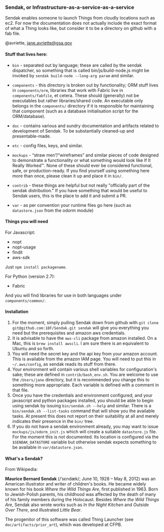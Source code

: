 ### Sendak, or Infrastructure-as-a-service-as-a-service

Sendak enables someone to launch Things from cloudly locations such as ec2. For now the
documentation does not actually include the exact format of what a Thing looks like, but
consider it to be a directory on github with a fab file.

@avriette, jane.avriette@gsa.gov

#### Stuff that lives here:

* `bin` - separated out by language; these are called by the sendak dispatcher, so something that is called bin/js/build-node.js might be invoked by `sendak build-node --long-arg param` and similar.

* `components` - this directory is broken out by functionality; ORM stuff lives in `components/orm`, libraries that work with Fabric live in `components/fabfile`, et
 cetera. These should (generally) not be executables but rather libraries/shared code. An executable only belongs in the `components/` directory if it is responsible for maintaining that component (such as a database initialisation script for the ORM/database).

* `doc` - contains various and sundry documentation and artifacts related to development of Sendak. To be substantially cleaned-up and presentable-made.

* `etc` - config files, keys, and similar.

* `mockups` - “straw men”/“wireframes” and similar pieces of code designed to demonstrate a functionality or what something would look like If It Really Worked™. None of these should ever be considered functional, safe, or production-ready. If you find yourself using something here more than once, please clean it up and place it in `bin/`.

* `contrib` - these things are helpful but not really "officially part of the sendak distribution." If you have something that would be useful to Sendak users, this is the place to add it and submit a PR.

* `var` - as per convention your runtime files go here (such as `datastore.json` from the odorm module)

#### Things you will need

For Javascript:

* nopt
* nopt-usage
* findit
* aws-sdk

Just `npm install packagename`.

For Python (version 2.7):

* Fabric

And you will find libraries for use in both languages under `components/common/`.

#### Installation

1. For the moment, simply pulling Sendak down from github with `git clone git@github.com:18F/Sendak.git sendak` will give you everything you need but the prerequisites and amazon aws credentials.
2. It is advisable to have the `aws-cli` package from amazon installed. On a Mac, this is `brew install awscli`. I am sure there is an equivalent to Ubuntu and so forth.
3. You will need the secret key and the api key from your amazon account. This is available from the amazon IAM page. You will need to put this in `~/.aws/config`, as sendak reads its stuff from there.
4. Your environment will contain various shell variables for configuration's sake; these are defined in `contrib/bash_env.sh`. You are welcome to use the `/Users/jane` directory, but it is recommended you change this to something more appropriate. Each variable is defined with a comment in that file.
5. Once you have the credentials and environment configured, and your javascript and python packages installed, you should be able to begin using sendak by issuing `bin/sendak.sh --help` and similar. There is a `bin/sendak.sh --list-tasks` command that will show you the available tasks. At present this does not report on their suitability at all and merely indicates their presence in the `bin/` tree.
6. If you do not have a sendak environment already, you may want to issue `mockups/js/odorm_init.js` which will create a suitable `datastore.js` file. For the moment this is not documented. Its location is configured via the `$SENDAK_DATASTORE` variable but otherwise sendak expects something to be available in `var/datastore.json`.

#### What's a Sendak?

From Wikipedia:

**Maurice Bernard Sendak** (/ˈsɛndæk/; June 10, 1928 – May 8, 2012) was an American illustrator and writer of children's books. He became widely known for his book *Where the Wild Things Are*, first published in 1963. Born to Jewish-Polish parents, his childhood was affected by the death of many of his family members during the Holocaust. Besides *Where the Wild Things Are*, Sendak also wrote works such as *In the Night Kitchen* and *Outside Over There*, and illustrated *Little Bear*.

The progenitor of this software was called Thing Launcher (see `doc/artifacts/prior_art`), which was developed at CFPB.

